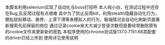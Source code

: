 本脚本利用selenium实现了自动化与boss打招呼
本人纯小白，在测试过程中还存在Bug,反反爬过程有点艰难
其中为了防止反爬kill，利用stealth隐藏自动化行为，模拟鼠标移动、悬停、上滑下滑等来模拟人的行为，极端情况会自动化刷新页面重新搜索先前保留的岗位
通过记录cookie来大大减少登录次数但是要经常删除原有的cookie文件来更新新的密匙
本程序使用的chrome测试版137.0.7151.68其配套的driver已经上传到
使用详见使用说明



